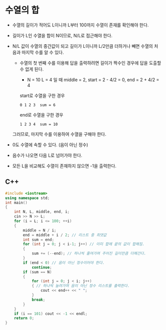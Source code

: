 # 수열의 합
* 수열의 길이가 적어도 L이니까 L부터 100까지 수열이 존재를 확인해야 한다.

* 길이가 L인 수열을 합이 N이므로, N/L로 접근해야 한다.
* N/L 값이 수열의 중간값이 되고 길이가 L이니까 L/2만큼 더하거나 빼면 수열의 처음과 마지막 수를 알 수 있다.
  * 수열의 첫 번째 수를 이용해 답을 출력하려면 길이가 짝수인 경우에 답을 도출할 수 없게 된다.  
  
    * N = 10 L = 4 일 때 middle = 2, start = 2 - 4/2 = 0, end = 2 + 4/2 = 4
    
    start로 수열을 구한 경우
    ```
    0 1 2 3  sum = 6
    ```
    end로 수열을 구한 경우
    ```
    1 2 3 4  sum = 10
    ```
  그러므로, 마지막 수를 이용하여 수열을 구해야 한다.  
* 0도 수열에 속할 수 있다. (음이 아닌 정수)

* 음수가 나오면 다음 L로 넘어가야 한다.

* 모든 L을 비교해도 수열이 존재하지 않으면 -1을 출력한다.

## C++
```c++
#include <iostream>
using namespace std;
int main()
{
    int N, L, middle, end, i;
    cin >> N >> L;
    for (i = L; i <= 100; ++i)
    {
        middle = N / i; 
        end = middle + i / 2; // 리스트 중 최댓값
        int sum = end;
        for (int j = 0; j < i-1; j++) // 이미 합에 끝의 값이 합해짐.
        {
            sum += (--end); // 하나씩 줄여가며 주어진 길이만큼 더해간다.
        }
        if (end < 0) // 음이 아닌 정수이어야 한다.
            continue;
        if (sum == N)
        {
            for (int j = 0; j < i; j++)
            { // 하나씩 늘려가며 음이 아닌 정수 리스트를 출력한다.
                cout << end++ << " "; 
            }
            break;
        }
    }
    if (i == 101) cout << -1 << endl;
    return 0;
}
```
